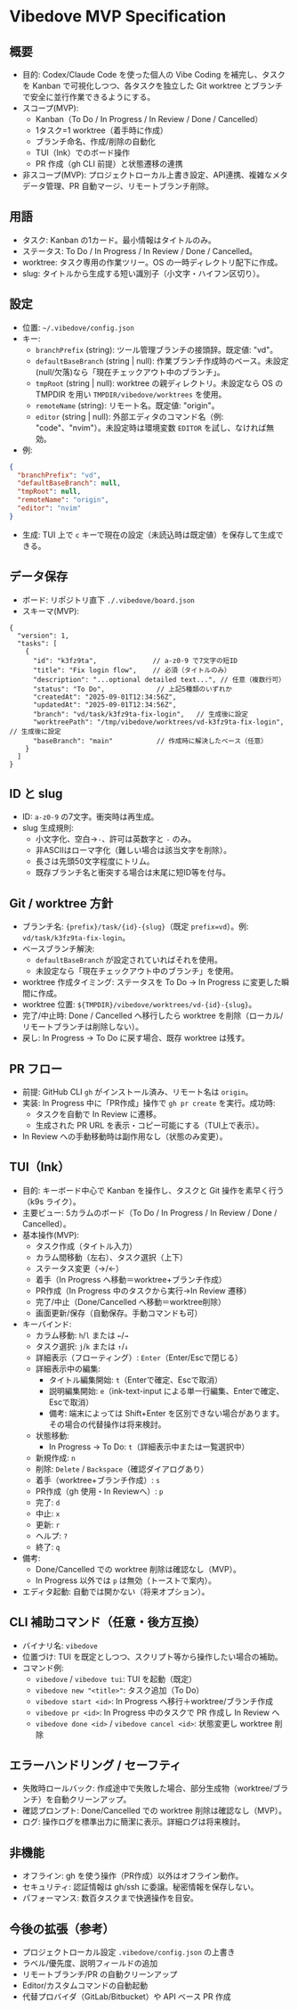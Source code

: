# Vibedove MVP Specification

## 概要
- 目的: Codex/Claude Code を使った個人の Vibe Coding を補完し、タスクを Kanban で可視化しつつ、各タスクを独立した Git worktree とブランチで安全に並行作業できるようにする。
- スコープ(MVP):
  - Kanban（To Do / In Progress / In Review / Done / Cancelled）
  - 1タスク=1 worktree（着手時に作成）
  - ブランチ命名、作成/削除の自動化
  - TUI（Ink）でのボード操作
  - PR 作成（gh CLI 前提）と状態遷移の連携
- 非スコープ(MVP): プロジェクトローカル上書き設定、API連携、複雑なメタデータ管理、PR 自動マージ、リモートブランチ削除。

## 用語
- タスク: Kanban の1カード。最小情報はタイトルのみ。
- ステータス: To Do / In Progress / In Review / Done / Cancelled。
- worktree: タスク専用の作業ツリー。OS の一時ディレクトリ配下に作成。
- slug: タイトルから生成する短い識別子（小文字・ハイフン区切り）。

## 設定
- 位置: `~/.vibedove/config.json`
- キー:
  - `branchPrefix` (string): ツール管理ブランチの接頭辞。既定値: "vd"。
  - `defaultBaseBranch` (string | null): 作業ブランチ作成時のベース。未設定(null/欠落)なら「現在チェックアウト中のブランチ」。
  - `tmpRoot` (string | null): worktree の親ディレクトリ。未設定なら OS の TMPDIR を用い `TMPDIR/vibedove/worktrees` を使用。
  - `remoteName` (string): リモート名。既定値: "origin"。
  - `editor` (string | null): 外部エディタのコマンド名（例: "code"、"nvim"）。未設定時は環境変数 `EDITOR` を試し、なければ無効。
- 例:
```json
{
  "branchPrefix": "vd",
  "defaultBaseBranch": null,
  "tmpRoot": null,
  "remoteName": "origin",
  "editor": "nvim"
}
```
- 生成: TUI 上で `c` キーで現在の設定（未読込時は既定値）を保存して生成できる。

## データ保存
- ボード: リポジトリ直下 `./.vibedove/board.json`
- スキーマ(MVP):
```jsonc
{
  "version": 1,
  "tasks": [
    {
      "id": "k3fz9ta",              // a-z0-9 で7文字の短ID
      "title": "Fix login flow",    // 必須（タイトルのみ）
      "description": "...optional detailed text...", // 任意（複数行可）
      "status": "To Do",             // 上記5種類のいずれか
      "createdAt": "2025-09-01T12:34:56Z",
      "updatedAt": "2025-09-01T12:34:56Z",
      "branch": "vd/task/k3fz9ta-fix-login",   // 生成後に設定
      "worktreePath": "/tmp/vibedove/worktrees/vd-k3fz9ta-fix-login", // 生成後に設定
      "baseBranch": "main"           // 作成時に解決したベース（任意）
    }
  ]
}
```

## ID と slug
- ID: `a-z0-9` の7文字。衝突時は再生成。
- slug 生成規則:
  - 小文字化、空白→`-`、許可は英数字と `-` のみ。
  - 非ASCIIはローマ字化（難しい場合は該当文字を削除）。
  - 長さは先頭50文字程度にトリム。
  - 既存ブランチ名と衝突する場合は末尾に短ID等を付与。

## Git / worktree 方針
- ブランチ名: `{prefix}/task/{id}-{slug}`（既定 `prefix=vd`）。例: `vd/task/k3fz9ta-fix-login`。
- ベースブランチ解決:
  - `defaultBaseBranch` が設定されていればそれを使用。
  - 未設定なら「現在チェックアウト中のブランチ」を使用。
- worktree 作成タイミング: ステータスを To Do → In Progress に変更した瞬間に作成。
- worktree 位置: `${TMPDIR}/vibedove/worktrees/vd-{id}-{slug}`。
- 完了/中止時: Done / Cancelled へ移行したら worktree を削除（ローカル/リモートブランチは削除しない）。
- 戻し: In Progress → To Do に戻す場合、既存 worktree は残す。

## PR フロー
- 前提: GitHub CLI `gh` がインストール済み、リモート名は `origin`。
- 実装: In Progress 中に「PR作成」操作で `gh pr create` を実行。成功時:
  - タスクを自動で In Review に遷移。
  - 生成された PR URL を表示・コピー可能にする（TUI上で表示）。
- In Review への手動移動時は副作用なし（状態のみ変更）。

## TUI（Ink）
- 目的: キーボード中心で Kanban を操作し、タスクと Git 操作を素早く行う（k9s ライク）。
- 主要ビュー: 5カラムのボード（To Do / In Progress / In Review / Done / Cancelled）。
- 基本操作(MVP):
  - タスク作成（タイトル入力）
  - カラム間移動（左右）、タスク選択（上下）
  - ステータス変更（→/←）
  - 着手（In Progress へ移動＝worktree+ブランチ作成）
  - PR作成（In Progress 中のタスクから実行→In Review 遷移）
  - 完了/中止（Done/Cancelled へ移動＝worktree削除）
  - 画面更新/保存（自動保存。手動コマンドも可）
- キーバインド:
  - カラム移動: `h`/`l` または `←`/`→`
  - タスク選択: `j`/`k` または `↑`/`↓`
  - 詳細表示（フローティング）: `Enter`（Enter/Escで閉じる）
  - 詳細表示中の編集:
    - タイトル編集開始: `t`（Enterで確定、Escで取消）
    - 説明編集開始: `e`（ink-text-input による単一行編集、Enterで確定、Escで取消）
    - 備考: 端末によっては Shift+Enter を区別できない場合があります。その場合の代替操作は将来検討。
  - 状態移動:
    - In Progress → To Do: `t`（詳細表示中または一覧選択中）
  - 新規作成: `n`
  - 削除: `Delete` / `Backspace`（確認ダイアログあり）
  - 着手（worktree+ブランチ作成）: `s`
  - PR作成（gh 使用・In Reviewへ）: `p`
  - 完了: `d`
  - 中止: `x`
  - 更新: `r`
  - ヘルプ: `?`
  - 終了: `q`
- 備考:
  - Done/Cancelled での worktree 削除は確認なし（MVP）。
  - In Progress 以外では `p` は無効（トーストで案内）。
- エディタ起動: 自動では開かない（将来オプション）。

## CLI 補助コマンド（任意・後方互換）
- バイナリ名: `vibedove`
- 位置づけ: TUI を既定としつつ、スクリプト等から操作したい場合の補助。
- コマンド例:
  - `vibedove` / `vibedove tui`: TUI を起動（既定）
  - `vibedove new "<title>"`: タスク追加（To Do）
  - `vibedove start <id>`: In Progress へ移行＋worktree/ブランチ作成
  - `vibedove pr <id>`: In Progress 中のタスクで PR 作成し In Review へ
  - `vibedove done <id>` / `vibedove cancel <id>`: 状態変更し worktree 削除

## エラーハンドリング / セーフティ
- 失敗時ロールバック: 作成途中で失敗した場合、部分生成物（worktree/ブランチ）を自動クリーンアップ。
- 確認プロンプト: Done/Cancelled での worktree 削除は確認なし（MVP）。
- ログ: 操作ログを標準出力に簡潔に表示。詳細ログは将来検討。

## 非機能
- オフライン: gh を使う操作（PR作成）以外はオフライン動作。
- セキュリティ: 認証情報は gh/ssh に委譲。秘密情報を保存しない。
- パフォーマンス: 数百タスクまで快適操作を目安。

## 今後の拡張（参考）
- プロジェクトローカル設定 `.vibedove/config.json` の上書き
- ラベル/優先度、説明フィールドの追加
- リモートブランチ/PR の自動クリーンアップ
- Editor/カスタムコマンドの自動起動
- 代替プロバイダ（GitLab/Bitbucket）や API ベース PR 作成
